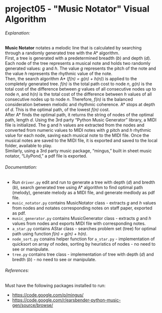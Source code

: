 # project05 - "Music Notator" Visual Algorithm

###### Explanation:
**Music Notator** notates a melodic line that is calculated by searching through a randomly generated tree with the A* algorithm.<br /> 
First, a tree is generated with a predetermined breadth (*b*) and depth (*d*).  Each node of the tree represents a musical note and holds two randomly generated values: *g* and *h*.  The value *g* represents the pitch of the note and the value *h* represents the rhythmic value of the note.<br />
Then, the search algorithm A* (*f(n) = g(n) + h(n)*) is applied to the completely generated tree.  *f(n)* is the total path cost to node *n*, *g(n)* is the total cost of the difference between *g* values of all consecutive nodes up to node *n*, and *h(n)* is the total cost of the difference between *h* values of all consecutive nodes up to node *n*.  Therefore, *f(n)* is the balanced consideration between melodic and rhythmic coherence.  A* stops at depth of *d*. This is the optimal path, of the lowest *f(n)* cost.<br />
After A* finds the optimal path, it returns the string of nodes of the optimal path, length *d*.  Using the 3rd party “Python Music Generator” library, a MIDI file is initialized. The g and h values are extracted from the nodes and converted from numeric values to MIDI notes with *g* pitch and *h* rhythmic value for each node, saving each musical note to the MIDI file.  Once the musical notes are saved to the MIDI file, it is exported and saved to the local folder, available to play.<br />
Similarly, using a 3rd party music package, “mingus,” built in sheet music notator, “LilyPond,” a pdf file is exported.

###### Documentation:
- Run `driver.py` edit and run to generate a tree with depth (*d*) and bredth (*b*), search generated tree using A* algorithm to find optimal path (melody), generate melody as a MIDI file, and generate medlody as pdf file.
- `music_notator.py` contains MusicNotator class - extracts *g* and *h* values from nodes and notates corresponding notes on staff paper, exported as pdf.
- `music_generator.py` contains MusicGenerator class - extracts *g* and *h* values from nodes and exports MIDI file with corresponding notes.
- `a_star.py` contains AStar class - searches problem set (tree) for optimal path using function *f(n) = g(n) + h(n)*.
- `node_sort.py` conains helper function for `a_star.py` - implementation of quicksort on array of nodes, sorting by heuristics of nodes - no need to see or manipulate.
- `tree.py` contains tree class - implementation of tree with depth (*d*) and bredth (*b*) - no need to see or manipulate.

###### References:
Must have the following packages installed to run:
- https://code.google.com/p/mingus/
- https://code.google.com/r/earsbender-python-music-gen/source/browse/
